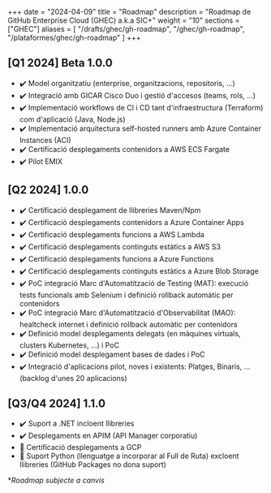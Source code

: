
+++
date         = "2024-04-09"
title        = "Roadmap"
description  = "Roadmap de GitHub Enterprise Cloud (GHEC) a.k.a SIC+"
weight      = "10"
sections    = ["GHEC"]
aliases = [
    "/drafts/ghec/gh-roadmap",
    "/ghec/gh-roadmap",
    "/plataformes/ghec/gh-roadmap"
]
+++

## [Q1 2024] Beta 1.0.0​

- :heavy_check_mark: Model organitzatiu (enterprise, organitzacions, repositoris, ...)​
- :heavy_check_mark: Integració amb GICAR Cisco Duo i gestió d'accesos (teams, rols, ...)​
- :heavy_check_mark: Implementació workflows de CI i CD tant d'infraestructura (Terraform) com d'aplicació (Java, Node.js)​
- :heavy_check_mark: Implementació arquitectura self-hosted runners amb Azure Container Instances (ACI)​
- :heavy_check_mark: Certificació desplegaments contenidors a AWS ECS Fargate​
- :heavy_check_mark: Pilot EMIX​

## [Q2 2024] 1.0.0​

- :heavy_check_mark: Certificació desplegament de llibreries Maven/Npm​
- :heavy_check_mark: Certificació desplegaments contenidors a Azure Container Apps​
- :heavy_check_mark: Certificació desplegaments funcions a AWS Lambda
- :heavy_check_mark: Certificació desplegaments continguts estàtics a AWS S3
- :heavy_check_mark: Certificació desplegaments funcions a Azure Functions
- :heavy_check_mark: Certificació desplegaments continguts estàtics a Azure Blob Storage​
- :heavy_check_mark: PoC integració Marc d'Automatització de Testing (MAT): execució tests funcionals amb Selenium i definició rollback automàtic per contenidors
- :heavy_check_mark: PoC integració Marc d'Automatització d'Observabilitat (MAO)​: healtcheck internet i definició rollback automàtic per contenidors
- :heavy_check_mark: Definició model desplegaments delegats (en màquines virtuals, clusters Kubernetes, ...) i PoC​
- :heavy_check_mark: Definició model desplegament bases de dades i PoC​
- :heavy_check_mark: Integració d'aplicacions pilot, noves i existents: Platges, Binaris, ... (backlog d'unes 20 aplicacions)​

## [Q3/Q4 2024] 1.1.0​

- :heavy_check_mark: Suport a .NET​ incloent llibreries
- :heavy_check_mark: Desplegaments en APIM (API Manager corporatiu)
- :construction_worker: Certificació desplegaments a GCP​
- :construction_worker: Suport Python (llenguatge a incorporar al Full de Ruta)​ excloent llibreries (GitHub Packages no dona suport)

*_Roadmap subjecte a canvis_